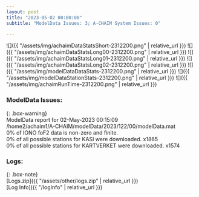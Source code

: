 ```yaml
---
layout: post
title: "2023-05-02 00:00:00"
subtitle: "ModelData Issues: 3; A-CHAIM System Issues: 0"

---
```


![]({{ "/assets/img/achaimDataStatsShort-2312200.png" | relative_url }})
![]({{ "/assets/img/achaimDataStatsLong00-2312200.png" | relative_url }})
![]({{ "/assets/img/achaimDataStatsLong01-2312200.png" | relative_url }})
![]({{ "/assets/img/achaimDataStatsLong02-2312200.png" | relative_url }})
![]({{ "/assets/img/modelDataDataStats-2312200.png" | relative_url }})
![]({{ "/assets/img/modelDataStationStats-2312200.png" | relative_url }})
![]({{ "/assets/img/achaimRunTime-2312200.png" | relative_url }})


### ModelData Issues:  
  
{: .box-warning}  
 ModelData report for 02-May-2023 00:15:09   
 /home2/achaim1/A-CHAIM/modelData/2023/122/00/modelData.mat   
 0% of IONO foF2 data is non-zero and finite.   
 0% of all possible stations for KASI were downloaded. x1865   
 0% of all possible stations for KARTVERKET were downloaded. x1574   
  


### Logs:  
  
{: .box-note}  
[Logs.zip]({{ "/assets/other/logs.zip" | relative_url }})  
[Log Info]({{ "/logInfo" | relative_url }})  
